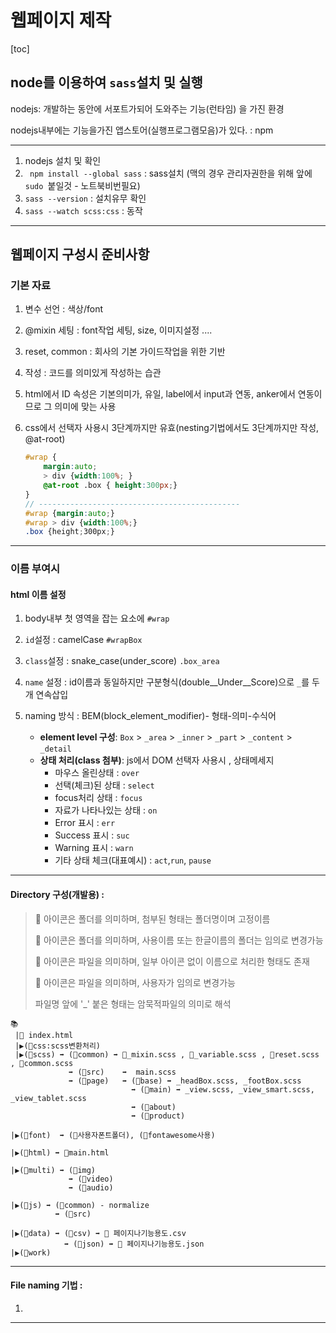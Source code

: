 # 웹페이지 제작

[toc]



## node를 이용하여 `sass`설치 및 실행

nodejs: 개발하는 동안에 서포트가되어 도와주는 기능(런타임) 을 가진 환경

nodejs내부에는 기능을가진 앱스토어(실행프로그램모음)가 있다. : npm

---

1. nodejs 설치 및 확인 
2. ` npm install --global sass`  : sass설치 (맥의 경우 관리자권한을 위해 앞에 `sudo `붙일것 - 노트북비번필요)
3. ` sass --version `  : 설치유무 확인
4. `sass --watch scss:css` : 동작

---

## 웹페이지 구성시 준비사항

### 기본 자료 

   1. 변수 선언 : 색상/font 
   2. @mixin 세팅 : font작업 세팅, size, 이미지설정 ....
   3. reset, common : 회사의 기본 가이드작업을 위한 기반 

2. 작성 : 코드를 의미있게 작성하는 습관

3. html에서 ID 속성은 기본의미가, 유일, label에서 input과 연동, anker에서 연동이므로 그 의미에 맞는 사용

4. css에서 선택자 사용시 3단계까지만 유효(nesting기법에서도 3단계까지만 작성, @at-root)

   ``` scss
   #wrap {
       margin:auto;
       > div {width:100%; }
       @at-root .box { height:300px;}
   }   
   // ---------------------------------------------
   #wrap {margin:auto;}
   #wrap > div {width:100%;}
   .box {height;300px;}
   ```
   
---

### 이름 부여시

#### html 이름 설정

   1. body내부 첫 영역을 잡는 요소에 `#wrap`
   
   2. `id`설정 : camelCase `#wrapBox`
   
   3. `class`설정 : snake_case(under_score) `.box_area`
   
   4. `name` 설정 : id이름과 동일하지만 구분형식(double\_\_Under\_\_Score)으로 `_`를 두개 연속삽입
   
   5. naming 방식 : BEM(block_element_modifier)- 형태-의미-수식어 
       - **element level 구성**: `Box` > `_area` > `_inner` > `_part` > `_content` > `_detail`
       - **상태 처리(class 첨부)**: js에서 DOM 선택자 사용시 , 상태메세지 
         - 마우스 올린상태 : `over`
         - 선택(체크)된 상태 : `select`
         - focus처리 상태 : `focus`
         - 자료가 나타나있는 상태 :  `on`
         - Error 표시 : `err`
         - Success 표시 : `suc`
         - Warning 표시 : `warn`
         - 기타 상태 체크(대표예시) : `act`,`run`, `pause`

---

#### Directory 구성(개발용) :

> 📂 아이콘은 폴더를 의미하며, 첨부된 형태는 폴더명이며 고정이름
>
> 💼 아이콘은 폴더를 의미하며, 사용이름 또는 한글이름의 폴더는 임의로 변경가능 
>
> 📙 아이콘은 파일을 의미하며, 일부 아이콘 없이 이름으로 처리한 형태도 존재
>
> 📜 아이콘은 파일을 의미하며, 사용자가 임의로 변경가능
>
> 파일명 앞에 '_' 붙은 형태는 암묵적파일의 의미로 해석

```
📚
 |📙 index.html
 |▶(📂css:scss변환처리)
 |▶(📂scss) ➡ (📂common) ➡ 📙_mixin.scss , 📙_variable.scss , 📙reset.scss , 📙common.scss
             ➡ (📂src)    ➡  main.scss  
             ➡ (📂page)   ➡ (📂base) ➡ _headBox.scss, _footBox.scss
           			       ➡ (📂main) ➡ _view.scss, _view_smart.scss, _view_tablet.scss
                           ➡ (📂about)
                           ➡ (📂product)

|▶(📂font)  ➡ (💼사용자폰트폴더), (💼fontawesome사용)

|▶(📂html) ➡ 📙main.html

|▶(📂multi) ➡ (📂img)
             ➡ (📂video)
             ➡ (📂audio)
             
|▶(📂js) ➡ (📂common) - normalize
          ➡ (📂src)
          
|▶(📂data) ➡ (📂csv) ➡ 📜 페이지나기능용도.csv 
            ➡ (📂json) ➡ 📜 페이지나기능용도.json
|▶(📂work)
```



---

#### File naming 기법  :

1. 

---



​       











